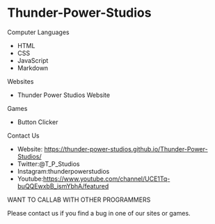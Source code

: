 # Thunder-Power-Studios
Computer Languages
* HTML 
* CSS
* JavaScript
* Markdown

Websites
* Thunder Power Studios Website

Games
* Button Clicker

Contact Us
* Website: https://thunder-power-studios.github.io/Thunder-Power-Studios/
* Twitter:@T_P_Studios
* Instagram:thunderpowerstudios
* Youtube:https://www.youtube.com/channel/UCE1Tq-buQQEwxbB_ismYbhA/featured



WANT TO CALLAB WITH OTHER PROGRAMMERS

Please contact us if you find a bug in one of our sites or games.
